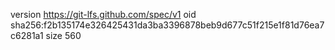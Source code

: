 version https://git-lfs.github.com/spec/v1
oid sha256:f2b135174e326425431da3ba3396878beb9d677c51f215e1f81d76ea7c6281a1
size 560

